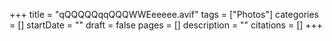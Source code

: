 +++
title = "qQQQQQqqQQQWWEeeeee.avif"
tags = ["Photos"]
categories = []
startDate = ""
draft = false
pages = []
description = ""
citations = []
+++
